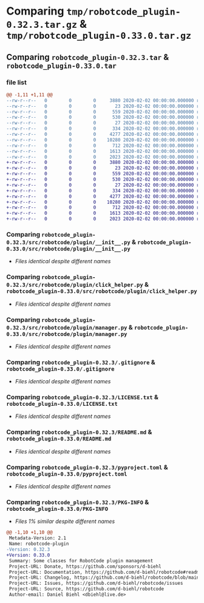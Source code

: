 # Comparing `tmp/robotcode_plugin-0.32.3.tar.gz` & `tmp/robotcode_plugin-0.33.0.tar.gz`

## Comparing `robotcode_plugin-0.32.3.tar` & `robotcode_plugin-0.33.0.tar`

### file list

```diff
@@ -1,11 +1,11 @@
--rw-r--r--   0        0        0     3880 2020-02-02 00:00:00.000000 robotcode_plugin-0.32.3/src/robotcode/plugin/__init__.py
--rw-r--r--   0        0        0       23 2020-02-02 00:00:00.000000 robotcode_plugin-0.32.3/src/robotcode/plugin/__version__.py
--rw-r--r--   0        0        0      559 2020-02-02 00:00:00.000000 robotcode_plugin-0.32.3/src/robotcode/plugin/click_helper.py
--rw-r--r--   0        0        0      530 2020-02-02 00:00:00.000000 robotcode_plugin-0.32.3/src/robotcode/plugin/manager.py
--rw-r--r--   0        0        0       27 2020-02-02 00:00:00.000000 robotcode_plugin-0.32.3/src/robotcode/plugin/py.typed
--rw-r--r--   0        0        0      334 2020-02-02 00:00:00.000000 robotcode_plugin-0.32.3/src/robotcode/plugin/specs.py
--rw-r--r--   0        0        0     4277 2020-02-02 00:00:00.000000 robotcode_plugin-0.32.3/.gitignore
--rw-r--r--   0        0        0    10280 2020-02-02 00:00:00.000000 robotcode_plugin-0.32.3/LICENSE.txt
--rw-r--r--   0        0        0      712 2020-02-02 00:00:00.000000 robotcode_plugin-0.32.3/README.md
--rw-r--r--   0        0        0     1613 2020-02-02 00:00:00.000000 robotcode_plugin-0.32.3/pyproject.toml
--rw-r--r--   0        0        0     2023 2020-02-02 00:00:00.000000 robotcode_plugin-0.32.3/PKG-INFO
+-rw-r--r--   0        0        0     3880 2020-02-02 00:00:00.000000 robotcode_plugin-0.33.0/src/robotcode/plugin/__init__.py
+-rw-r--r--   0        0        0       23 2020-02-02 00:00:00.000000 robotcode_plugin-0.33.0/src/robotcode/plugin/__version__.py
+-rw-r--r--   0        0        0      559 2020-02-02 00:00:00.000000 robotcode_plugin-0.33.0/src/robotcode/plugin/click_helper.py
+-rw-r--r--   0        0        0      530 2020-02-02 00:00:00.000000 robotcode_plugin-0.33.0/src/robotcode/plugin/manager.py
+-rw-r--r--   0        0        0       27 2020-02-02 00:00:00.000000 robotcode_plugin-0.33.0/src/robotcode/plugin/py.typed
+-rw-r--r--   0        0        0      334 2020-02-02 00:00:00.000000 robotcode_plugin-0.33.0/src/robotcode/plugin/specs.py
+-rw-r--r--   0        0        0     4277 2020-02-02 00:00:00.000000 robotcode_plugin-0.33.0/.gitignore
+-rw-r--r--   0        0        0    10280 2020-02-02 00:00:00.000000 robotcode_plugin-0.33.0/LICENSE.txt
+-rw-r--r--   0        0        0      712 2020-02-02 00:00:00.000000 robotcode_plugin-0.33.0/README.md
+-rw-r--r--   0        0        0     1613 2020-02-02 00:00:00.000000 robotcode_plugin-0.33.0/pyproject.toml
+-rw-r--r--   0        0        0     2023 2020-02-02 00:00:00.000000 robotcode_plugin-0.33.0/PKG-INFO
```

### Comparing `robotcode_plugin-0.32.3/src/robotcode/plugin/__init__.py` & `robotcode_plugin-0.33.0/src/robotcode/plugin/__init__.py`

 * *Files identical despite different names*

### Comparing `robotcode_plugin-0.32.3/src/robotcode/plugin/click_helper.py` & `robotcode_plugin-0.33.0/src/robotcode/plugin/click_helper.py`

 * *Files identical despite different names*

### Comparing `robotcode_plugin-0.32.3/src/robotcode/plugin/manager.py` & `robotcode_plugin-0.33.0/src/robotcode/plugin/manager.py`

 * *Files identical despite different names*

### Comparing `robotcode_plugin-0.32.3/.gitignore` & `robotcode_plugin-0.33.0/.gitignore`

 * *Files identical despite different names*

### Comparing `robotcode_plugin-0.32.3/LICENSE.txt` & `robotcode_plugin-0.33.0/LICENSE.txt`

 * *Files identical despite different names*

### Comparing `robotcode_plugin-0.32.3/README.md` & `robotcode_plugin-0.33.0/README.md`

 * *Files identical despite different names*

### Comparing `robotcode_plugin-0.32.3/pyproject.toml` & `robotcode_plugin-0.33.0/pyproject.toml`

 * *Files identical despite different names*

### Comparing `robotcode_plugin-0.32.3/PKG-INFO` & `robotcode_plugin-0.33.0/PKG-INFO`

 * *Files 1% similar despite different names*

```diff
@@ -1,10 +1,10 @@
 Metadata-Version: 2.1
 Name: robotcode-plugin
-Version: 0.32.3
+Version: 0.33.0
 Summary: Some classes for RobotCode plugin management
 Project-URL: Donate, https://github.com/sponsors/d-biehl
 Project-URL: Documentation, https://github.com/d-biehl/robotcode#readme
 Project-URL: Changelog, https://github.com/d-biehl/robotcode/blob/main/CHANGELOG.md
 Project-URL: Issues, https://github.com/d-biehl/robotcode/issues
 Project-URL: Source, https://github.com/d-biehl/robotcode
 Author-email: Daniel Biehl <dbiehl@live.de>
```

